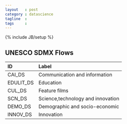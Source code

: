 ```yaml
---
layout   : post
category : datascience
tagline  :
tags     :
---
```

{% include JB/setup %}
<!-- do not edit by hand - created with jekyllr -->


## UNESCO SDMX Flows

|ID        |Label                             |
|:---------|:---------------------------------|
|CAI_DS    |Communication and information     |
|EDULIT_DS |Education                         |
|CUL_DS    |Feature films                     |
|SCN_DS    |Science,technology and innovation |
|DEMO_DS   |Demographic and socio-economic    |
|INNOV_DS  |Innovation                        |
